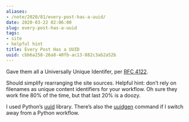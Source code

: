 ```yaml
---
aliases:
- /note/2020/81/every-post-has-a-uuid/
date: 2020-03-22 02:06:00
slug: every-post-has-a-uuid
tags:
- site
- helpful hint
title: Every Post Has a UUID
uuid: cbb6a258-26a8-40fb-ac13-882c3ab2a52b
---
```


Gave them all a Universally Unique Identifer, per
[RFC 4122](http://www.faqs.org/rfcs/rfc4122.html).

Should simplify rearranging the site sources. Helpful hint: don’t rely
on filenames as unique content identifiers for your workflow. Oh sure
they work fine 80% of the time, but that last 20% is a doozy.

I used Python’s [uuid](https://docs.python.org/3/library/uuid.html)
library. There’s also the
[uuidgen](http://bigdatums.net/2016/10/01/generate-uuid-linux/) command
if I switch away from a Python workflow.